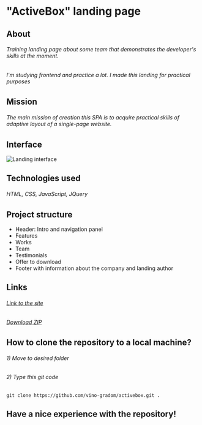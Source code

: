 # "ActiveBox" landing page

## About
###### Training landing page about some team that demonstrates the developer's skills at the moment.
###### I'm studying frontend and practice a lot. I made this landing for practical purposes

## Mission
###### The main mission of creation this SPA is to acquire practical skills of adaptive layout of a single-page website.

## Interface
![Landing interface](https://github.com/vino-gradom/activebox/blob/main/img/interface.gif)

## Technologies used
###### HTML, CSS, JavaScript, JQuery

## Project structure
* Header: Intro and navigation panel
* Features
* Works
* Team
* Testimonials
* Offer to download
* Footer with information about the company and landing author

## Links
###### [Link to the site](https://vino-gradom.github.io/activebox/)
###### [Download ZIP](https://github.com/vino-gradom/activebox/archive/refs/heads/main.zip)

## How to clone the repository to a local machine?
###### 1) Move to desired folder
###### 2) Type this git code
```git
git clone https://github.com/vino-gradom/activebox.git .
```

## Have a nice experience with the repository!

